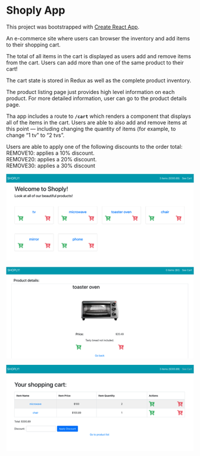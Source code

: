 # Shoply App

This project was bootstrapped with [Create React App](https://github.com/facebook/create-react-app).

An e-commerce site where users can browser the inventory and add items to their shopping cart.  

The total of all items in the cart is displayed as users add and remove items from the cart. Users can add more than one of the same product to their cart!  

The cart state is stored in Redux as well as the complete product inventory.  

The product listing page just provides high level information on each product. For more detailed information, user can go to the product details page.  

Tha app includes a route to **`/cart`** which renders a component that displays all of the items in the cart. Users are able to also add and remove items at this point — including changing the quantity of items (for example, to change “1 tv” to “2 tvs”.  

Users are able to apply one of the following discounts to the order total:  
REMOVE10: applies a 10% discount.  
REMOVE20: applies a 20% discount.  
REMOVE30: applies a 30% discount



![](./public/screen-shot1.png)  


![](./public/screen-shot2.png)  


![](./public/screen-shot3.png)